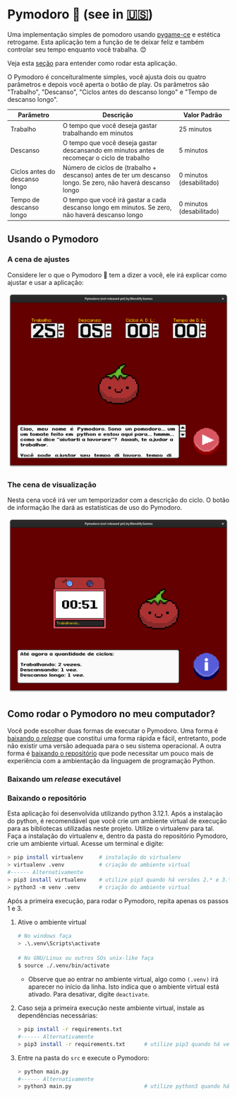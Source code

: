 # Pymodoro 🍅 (see in [🇺🇸](./README-en_US.md))

Uma implementação simples de pomodoro usando [pygame-ce](https://github.com/pygame-community/pygame-ce) e estética retrogame. Esta aplicação tem a função de te deixar feliz e também controlar seu tempo enquanto você trabalha. 😊

Veja esta [seção](#como-rodar-o-pymodoro-no-meu-computador) para entender como rodar esta aplicação.

O Pymodoro é conceituralmente simples, você ajusta dois ou quatro parâmetros e depois você aperta o botão de play. Os parâmetros são "Trabalho", "Descanso", "Ciclos antes do descanso longo" e "Tempo de descanso longo".

| Parâmetro | Descrição | Valor Padrão |
|-----------|-----------|--------------|
| Trabalho | O tempo que você deseja gastar trabalhando em minutos | 25 minutos |
| Descanso | O tempo que você deseja gastar descansando em minutos antes de recomeçar o ciclo de trabalho | 5 minutos |
| Ciclos antes do descanso longo | Número de ciclos de (trabalho + descanso) antes de ter um descanso longo. Se zero, não haverá descanso longo | 0 minutos (desabilitado) |
| Tempo de descanso longo | O tempo que você irá gastar a cada descanso longo em minutos. Se zero, não haverá descanso longo | 0 minutos (desabilitado) |

## Usando o Pymodoro

### A cena de ajustes

Considere ler o que o Pymodoro 🍅 tem a dizer a você, ele irá explicar como ajustar e usar a aplicação:

<img src=screenshots/setup-pt_BR.png>

### The cena de visualização

Nesta cena você irá ver um temporizador com a descrição do ciclo. O botão de informação lhe dará as estatísticas de uso do Pymodoro.

<img src=screenshots/show-pt_BR.png>

## Como rodar o Pymodoro no meu computador?

Você pode escolher duas formas de executar o Pymodoro. Uma forma é [baixando o *release*](#baixando-um-release-executável) que constitui uma forma rápida e fácil, entretanto, pode não existir uma versão adequada para o seu sistema operacional. A outra forma é [baixando o repositório](#baixando-o-repositório) que pode necessitar um pouco mais de experiência com a ambientação da linguagem de programação Python.

### Baixando um *release* executável

### Baixando o repositório
Esta aplicação foi desenvolvida utilizando python 3.12.1. Após a instalação do python, é recomendável que você crie um ambiente virtual de execução para as bibliotecas utilizadas neste projeto. Utilize o virtualenv para tal. Faça a instalação do virtualenv e, dentro da pasta do repositório Pymodoro, crie um ambiente virtual. Acesse um terminal e digite:

```bash
> pip install virtualenv     # instalação do virtualenv
> virtualenv .venv           # criação do ambiente virtual
#------ Alternativamente
> pip3 install virtualenv    # utilize pip3 quando há versões 2.* e 3.* do python
> python3 -m venv .venv      # criação do ambiente virtual
```

Após a primeira execução, para rodar o Pymodoro, repita apenas os passos 1 e 3.

1. Ative o ambiente virtual

    ```bash
    # No windows faça
    > .\.venv\Scripts\activate

    # No GNU/Linux ou outros SOs unix-like faça
    $ source ./.venv/bin/activate
    ```
    * Observe que ao entrar no ambiente virtual, algo como `(.venv)` irá aparecer no início da linha. Isto indica que o ambiente virtual está ativado. Para desativar, digite `deactivate`.

2. Caso seja a primeira execução neste ambiente virtual, instale as dependências necessárias:
    
    ```bash
    > pip install -r requirements.txt
    #------ Alternativamente
    > pip3 install -r requirements.txt      # utilize pip3 quando há versões 2.* e 3.* do python
    ```

3. Entre na pasta do `src` e execute o Pymodoro:

    ```bash
    > python main.py
    #------ Alternativamente
    > python3 main.py                       # utilize python3 quando há versões 2.* e 3.* do python
    ```
